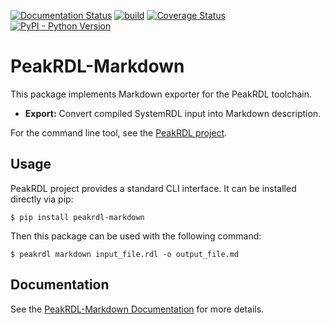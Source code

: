 [![Documentation Status](https://readthedocs.org/projects/peakrdl-markdown/badge/?version=latest)](http://peakrdl-markdown.readthedocs.io)
[![build](https://github.com/MarekPikula/PeakRDL-Markdown/workflows/build/badge.svg)](https://github.com/MarekPikula/PeakRDL-Markdown/actions?query=workflow%3Abuild+branch%3Amain)
[![Coverage Status](https://coveralls.io/repos/github/MarekPikula/PeakRDL-Markdown/badge.svg?branch=main)](https://coveralls.io/github/MarekPikula/PeakRDL-Markdown?branch=main)
[![PyPI - Python Version](https://img.shields.io/pypi/pyversions/peakrdl-markdown.svg)](https://pypi.org/project/peakrdl-markdown)

# PeakRDL-Markdown

This package implements Markdown exporter for the PeakRDL toolchain.

- **Export:** Convert compiled SystemRDL input into Markdown description.

For the command line tool, see the [PeakRDL
project](https://peakrdl.readthedocs.io).

## Usage

PeakRDL project provides a standard CLI interface. It can be installed directly
via pip:

    $ pip install peakrdl-markdown

Then this package can be used with the following command:

    $ peakrdl markdown input_file.rdl -o output_file.md

## Documentation

See the [PeakRDL-Markdown
Documentation](http://peakrdl-markdown.readthedocs.io) for more details.
